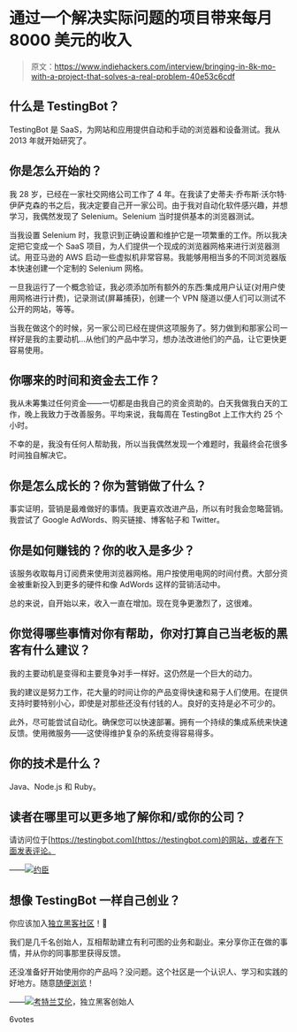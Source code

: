 # 通过一个解决实际问题的项目带来每月 8000 美元的收入

> 原文：<https://www.indiehackers.com/interview/bringing-in-8k-mo-with-a-project-that-solves-a-real-problem-40e53c6cdf>

## 什么是 TestingBot？

TestingBot 是 SaaS，为网站和应用提供自动和手动的浏览器和设备测试。我从 2013 年就开始研究了。

## 你是怎么开始的？

我 28 岁，已经在一家社交网络公司工作了 4 年。在我读了史蒂夫·乔布斯·沃尔特·伊萨克森的书之后，我决定要自己开一家公司。由于我对自动化软件感兴趣，并想学习，我偶然发现了 Selenium。Selenium 当时提供基本的浏览器测试。

当我设置 Selenium 时，我意识到正确设置和维护它是一项繁重的工作。所以我决定把它变成一个 SaaS 项目，为人们提供一个现成的浏览器网格来进行浏览器测试。用亚马逊的 AWS 启动一些虚拟机非常容易。我能够用相当多的不同浏览器版本快速创建一个定制的 Selenium 网格。

一旦我运行了一个概念验证，我必须添加所有额外的东西:集成用户认证(对用户使用网格进行计费)，记录测试(屏幕捕获)，创建一个 VPN 隧道以便人们可以测试不公开的网站，等等。

当我在做这个的时候，另一家公司已经在提供这项服务了。努力做到和那家公司一样好是我的主要动机...从他们的产品中学习，想办法改进他们的产品，让它更快更容易使用。

## 你哪来的时间和资金去工作？

我从未筹集过任何资金——一切都是由我自己的资金资助的。白天我做我白天的工作，晚上我致力于改善服务。平均来说，我每周在 TestingBot 上工作大约 25 个小时。

不幸的是，我没有任何人帮助我，所以当我偶然发现一个难题时，我最终会花很多时间独自解决它。

## 你是怎么成长的？你为营销做了什么？

事实证明，营销是最难做好的事情。我更喜欢改进产品，所以有时我会忽略营销。我尝试了 Google AdWords、购买链接、博客帖子和 Twitter。

## 你是如何赚钱的？你的收入是多少？

该服务收取每月订阅费来使用浏览器网格。用户按使用电网的时间付费。大部分资金被重新投入到更多的硬件和像 AdWords 这样的营销活动中。

总的来说，自开始以来，收入一直在增加。现在竞争更激烈了，这很难。

## 你觉得哪些事情对你有帮助，你对打算自己当老板的黑客有什么建议？

我的主要动机是变得和主要竞争对手一样好。这仍然是一个巨大的动力。

我的建议是努力工作，花大量的时间让你的产品变得快速和易于人们使用。在提供支持时要特别小心，即使是对那些还没有付钱的人。良好的支持是必不可少的。

此外，尽可能尝试自动化。确保您可以快速部署。拥有一个持续的集成系统来快速反馈。使用微服务——这使得维护复杂的系统变得容易得多。

## 你的技术是什么？

Java、Node.js 和 Ruby。

## 读者在哪里可以更多地了解你和/或你的公司？

请访问位于[https://testingbot.com](https://testingbot.com)的网站，或者在下面发表评论。

——[<picture id="ember8162001" class="user-avatar ember-view user-link__avatar">![](img/82bd3bb4769a3aa1cd13889ee7c0fa91.png)</picture>约臣](/Jochen?id=testing-bot-owner)

## 想像 TestingBot 一样自己创业？

你应该加入[独立黑客社区](/)！🤗

我们是几千名创始人，互相帮助建立有利可图的业务和副业。来分享你正在做的事情，并从你的同事那里获得反馈。

还没准备好开始使用你的产品吗？没问题。这个社区是一个认识人、学习和实践的好地方。随意[随便浏览](/)！

——[<picture id="ember8162006" class="user-avatar ember-view user-link__avatar">![](img/82bd3bb4769a3aa1cd13889ee7c0fa91.png)</picture>考特兰艾伦](/csallen?id=ibTLPyjwVebnZjMGKvz6ztarnuV2)，独立黑客创始人

6votes